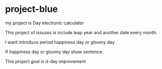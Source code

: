 # project-blue

my project is Day electronic calculator

This project of issuses is include leap year and another date every month.

I want introduce period happiness day or gloomy day

If happiness day or gloomy day show sentence.

This project goal is d-day improvement
